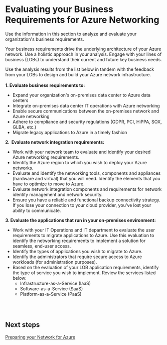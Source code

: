 # Evaluating your Business Requirements for Azure Networking

Use the information in this section to analyze and evaluate your organization's business requirements. 

Your business requirements drive the underlying architecture of your Azure network. Use a holistic approach in your analysis. Engage with your lines of business (LOBs) to understand their current and future key business needs. 

Use the analysis results from the list below in tandem with the feedback from your LOBs to design and build your Azure network infrastructure.  
<br />
**1. Evaluate business requirements to:**
	  
- Expand your organization's on-premises data center to Azure data centers		 
- Integrate on-premises data center IT operations with Azure networking
- Enable secure communications between the on-premises network and Azure networking
- Adhere to compliance and security regulations (GDPR, PCI, HiPPA, SOX, GLBA, etc.)
- Migrate legacy applications to Azure in a timely fashion


**2.  Evaluate network integration requirements:** 
- Work with your network team to evaluate and identify your desired Azure networking requirements.
- Identify the Azure region to which you wish to deploy your Azure networks.
- Evaluate and identify the networking tools, components and appliances (hardware and virtual) that you will need. Identify the elements that you have to optimize to move to Azure. 
- Evaluate network integration components and requirements for network identity management and network security. 
- Ensure you have a reliable and functional backup connectivity strategy. If you lose your connection to your cloud provider, you've lost your ability to communicate.


**3. Evaluate the applications that run in your on-premises environment:** 
- Work with your IT Operations and IT department to evaluate the user requirements to migrate applications to Azure. Use this evaluation to identify the networking requirements to implement a solution for seamless, end-user access. 
- Identify the types of applications you wish to migrate to Azure. 
- Identify the administrators that require secure access to Azure workloads (for administration purposes).
- Based on the evaluation of your LOB application requirements, identify the type of service you wish to implement. Review the services listed below: 
		 
  - Infrastructure-as-a-Service (IaaS)
  - Software-as-a-Service (SaaS)
  - Platform-as-a-Service (PaaS)
<br />
<br />


## Next steps 
[Preparing your Network for Azure](https://github.com/nmcgregor/Azure-Networking/blob/master/1.2-Preparing-your-Network-for-Azure.md)
